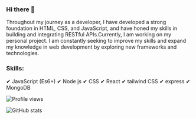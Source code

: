### Hi there 👋

Throughout my journey as a developer, I have developed a strong foundation in HTML, CSS, and JavaScript, and have honed my skills in building and integrating RESTful APIs.Currently, I am working on my personal project. I am constantly seeking to improve my skills and expand my knowledge in web development by exploring new frameworks and technologies.

### Skills: 
✔ JavaScript (Es6+)
✔ Node js
✔ CSS
✔ React
✔ tailwind CSS
✔ express
✔ MongoDB

![Profile views](https://gpvc.arturio.dev/MridulSheikh)

![GitHub stats](https://github-readme-stats.vercel.app/api?username=MridulSheikh&show_icons=true)  

